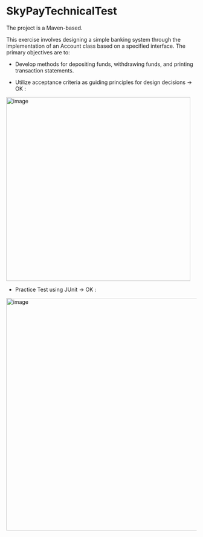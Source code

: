 # SkyPayTechnicalTest
The project is a Maven-based.

This exercise involves designing a simple banking system through the implementation of an Account class based on a specified interface. The primary objectives are to:

- Develop methods for depositing funds, withdrawing funds, and printing transaction statements.

- Utilize acceptance criteria as guiding principles for design decisions -> OK : 
<img width="487" alt="image" src="https://github.com/user-attachments/assets/ae04d3bb-f22b-46ea-89af-f8cd442b05dc">

- Practice Test using JUnit -> OK : 
<img width="616" alt="image" src="https://github.com/user-attachments/assets/784358a6-5677-4a43-b8db-c9721b38c54c">





